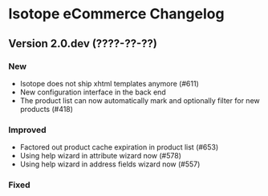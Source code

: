 Isotope eCommerce Changelog
===========================

Version 2.0.dev (????-??-??)
------------------------------

### New
- Isotope does not ship xhtml templates anymore (#611)
- New configuration interface in the back end
- The product list can now automatically mark and optionally filter for new products (#418)

### Improved
- Factored out product cache expiration in product list (#653)
- Using help wizard in attribute wizard now (#578)
- Using help wizard in address fields wizard now (#557)

### Fixed

